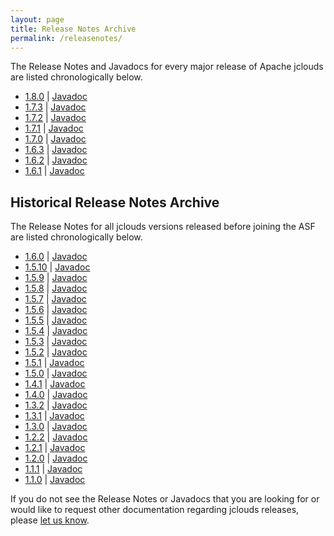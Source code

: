 ```yaml
---
layout: page
title: Release Notes Archive
permalink: /releasenotes/
---
```


The Release Notes and Javadocs for every major release of Apache jclouds are listed chronologically below.

* [1.8.0](/releasenotes/1.8.0) | [Javadoc](/reference/javadoc/1.8.x/)
* [1.7.3](/releasenotes/1.7.3) | [Javadoc](/reference/javadoc/1.7.x/)
* [1.7.2](/releasenotes/1.7.2) | [Javadoc](/reference/javadoc/1.7.x/)
* [1.7.1](/releasenotes/1.7.1) | [Javadoc](/reference/javadoc/1.7.x/)
* [1.7.0](/releasenotes/1.7.0) | [Javadoc](/reference/javadoc/1.7.x/)
* [1.6.3](/releasenotes/1.6.3) | [Javadoc](http://demobox.github.io/jclouds-maven-site-1.6.3/1.6.3/jclouds/apidocs/)
* [1.6.2](/releasenotes/1.6.2) | [Javadoc](http://demobox.github.io/jclouds-maven-site-1.6.2/1.6.2-incubating/jclouds/apidocs/)
* [1.6.1](/releasenotes/1.6.1) | [Javadoc](http://demobox.github.io/jclouds-maven-site-1.6.1/1.6.1-incubating/jclouds/apidocs/)

## Historical Release Notes Archive

The Release Notes for all jclouds versions released before joining the ASF are listed chronologically below.

* [1.6.0](/releasenotes/1.6) | [Javadoc](http://demobox.github.com/jclouds-maven-site-1.6.0/1.6.0/jclouds-multi/apidocs/)
* [1.5.10](/releasenotes/1.5) | [Javadoc](http://demobox.github.com/jclouds-maven-site-1.5.10/1.5.10/jclouds-multi/apidocs/)
* [1.5.9](/releasenotes/1.5) | [Javadoc](http://demobox.github.com/jclouds-maven-site-1.5.9/1.5.9/jclouds-multi/apidocs/)
* [1.5.8](/releasenotes/1.5) | [Javadoc](http://demobox.github.com/jclouds-maven-site-1.5.8/1.5.8/jclouds-multi/apidocs/)
* [1.5.7](/releasenotes/1.5) | [Javadoc](http://demobox.github.com/jclouds-maven-site-1.5.7/1.5.7/jclouds-multi/apidocs/)
* [1.5.6](/releasenotes/1.5) | [Javadoc](http://demobox.github.com/jclouds-maven-site-1.5.6/1.5.6/jclouds-multi/apidocs/)
* [1.5.5](/releasenotes/1.5) | [Javadoc](http://demobox.github.com/jclouds-maven-site-1.5.5/1.5.5/jclouds-multi/apidocs/)
* [1.5.4](/releasenotes/1.5) | [Javadoc](http://demobox.github.com/jclouds-maven-site-1.5.4/1.5.4/jclouds-multi/apidocs/)
* [1.5.3](/releasenotes/1.5) | [Javadoc](http://demobox.github.com/jclouds-maven-site-1.5.3/1.5.3/jclouds-multi/apidocs/)
* [1.5.2](/releasenotes/1.5) | [Javadoc](http://demobox.github.com/jclouds-maven-site-1.5.2/1.5.2/jclouds-multi/apidocs/)
* [1.5.1](/releasenotes/1.5) | [Javadoc](http://demobox.github.com/jclouds-maven-site-1.5.1/1.5.1/jclouds-multi/apidocs/)
* [1.5.0](/releasenotes/1.5) | [Javadoc](http://demobox.github.com/jclouds-maven-site-1.5.0/1.5.0/jclouds-multi/apidocs/)
* [1.4.1](/releasenotes/1.4) | [Javadoc](http://demobox.github.com/jclouds-maven-site-1.4.1/1.4.1/jclouds-multi/apidocs/)
* [1.4.0](/releasenotes/1.4) | [Javadoc](http://demobox.github.com/jclouds-maven-site-1.4.0/1.4.0/jclouds-multi/apidocs/)
* [1.3.2](/releasenotes/1.3) | [Javadoc](http://demobox.github.com/jclouds-maven-site-1.3.2/1.3.2/jclouds-multi/apidocs/)
* [1.3.1](/releasenotes/1.3) | [Javadoc](http://demobox.github.com/jclouds-maven-site-1.3.1/1.3.1/jclouds-multi/apidocs/)
* [1.3.0](/releasenotes/1.3) | [Javadoc](http://demobox.github.com/jclouds-maven-site-1.3.0/1.3.0/jclouds-multi/apidocs/)
* [1.2.2](/releasenotes/1.2.2) | [Javadoc](http://demobox.github.com/jclouds-maven-site-1.2.2/1.2.2/jclouds-multi/apidocs/)
* [1.2.1](/releasenotes/1.2/) | [Javadoc](http://demobox.github.com/jclouds-maven-site-1.2.1/1.2.1/jclouds-multi/apidocs/)
* [1.2.0](/releasenotes/1.2/) | [Javadoc](http://demobox.github.com/jclouds-maven-site-1.2.0/1.2.0/jclouds-multi/apidocs/)
* [1.1.1](/releasenotes/1.1.1) | [Javadoc](http://demobox.github.com/jclouds-maven-site-1.1.1/1.1.1/jclouds-multi/apidocs/)
* [1.1.0](/releasenotes/1.1.0) | [Javadoc](http://demobox.github.com/jclouds-maven-site-1.1.0/1.1.0/jclouds-multi/apidocs/)

If you do not see the Release Notes or Javadocs that you are looking for or would like to request other documentation regarding jclouds releases,
please [let us know](/documentation/community/).
